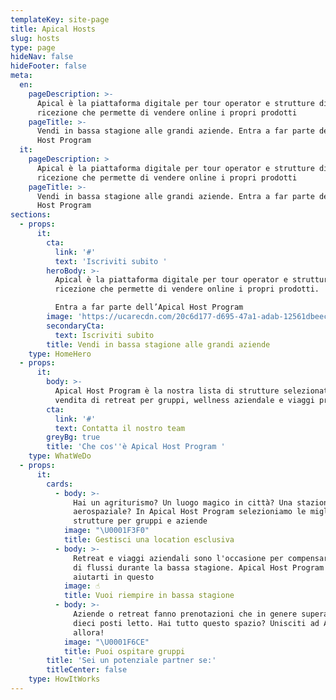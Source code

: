 ```yaml
---
templateKey: site-page
title: Apical Hosts
slug: hosts
type: page
hideNav: false
hideFooter: false
meta:
  en:
    pageDescription: >-
      Apical è la piattaforma digitale per tour operator e strutture di
      ricezione che permette di vendere online i propri prodotti 
    pageTitle: >-
      Vendi in bassa stagione alle grandi aziende. Entra a far parte dell’Apical
      Host Program
  it:
    pageDescription: >
      Apical è la piattaforma digitale per tour operator e strutture di
      ricezione che permette di vendere online i propri prodotti 
    pageTitle: >-
      Vendi in bassa stagione alle grandi aziende. Entra a far parte dell’Apical
      Host Program
sections:
  - props:
      it:
        cta:
          link: '#'
          text: 'Iscriviti subito '
        heroBody: >-
          Apical è la piattaforma digitale per tour operator e strutture di
          ricezione che permette di vendere online i propri prodotti. 

          Entra a far parte dell’Apical Host Program
        image: 'https://ucarecdn.com/20c6d177-d695-47a1-adab-12561dbeec82/'
        secondaryCta:
          text: Iscriviti subito
        title: Vendi in bassa stagione alle grandi aziende
    type: HomeHero
  - props:
      it:
        body: >-
          Apical Host Program è la nostra lista di strutture selezionate per la
          vendita di retreat per gruppi, wellness aziendale e viaggi premio.
        cta:
          link: '#'
          text: Contatta il nostro team
        greyBg: true
        title: 'Che cos''è Apical Host Program '
    type: WhatWeDo
  - props:
      it:
        cards:
          - body: >-
              Hai un agriturismo? Un luogo magico in città? Una stazione
              aerospaziale? In Apical Host Program selezioniamo le migliori
              strutture per gruppi e aziende
            image: "\U0001F3F0"
            title: Gestisci una location esclusiva
          - body: >-
              Retreat e viaggi aziendali sono l'occasione per compensare il calo
              di flussi durante la bassa stagione. Apical Host Program può
              aiutarti in questo
            image: ☝
            title: Vuoi riempire in bassa stagione
          - body: >-
              Aziende o retreat fanno prenotazioni che in genere superano i
              dieci posti letto. Hai tutto questo spazio? Unisciti ad AHP
              allora! 
            image: "\U0001F6CE"
            title: Puoi ospitare gruppi
        title: 'Sei un potenziale partner se:'
        titleCenter: false
    type: HowItWorks
---
```


